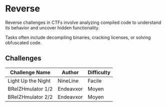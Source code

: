 # Reverse

Reverse challenges in CTFs involve analyzing compiled code to understand its behavior and uncover hidden functionality.

Tasks often include decompiling binaries, cracking licenses, or solving obfuscated code.

## Challenges

| Challenge Name     | Author    | Difficulty    |
| ------------------ | --------- | ------------- |
| Light Up the Night | NineLine  | Facile        |
| BReIZHmulator 1/2 | Endeavxor  | Moyen        |
| BReIZHmulator 2/2 | Endeavxor  | Moyen        |
